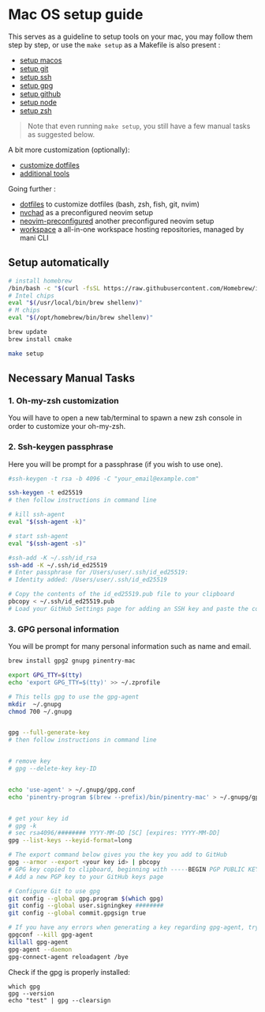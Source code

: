 # Mac OS setup guide

This serves as a guideline to setup tools on your mac, you may follow them step by step, or use the `make setup` as a Makefile is also present :

-  [setup macos](docs/setup_macos.md)
-  [setup git](docs/setup_git.md)
-  [setup ssh](docs/setup_ssh.md)
-  [setup gpg](docs/setup_gpg.md)
-  [setup github](docs/setup_github.md)
-  [setup node](docs/setup_node.md)
-  [setup zsh](docs/setup_zsh.md)

> Note that even running `make setup`, you still have a few manual tasks as suggested below.

A bit more customization (optionally):

-  [customize dotfiles](docs/setup_dotfiles.md)
-  [additional tools](docs/additional_tools.md)

Going further :

- [dotfiles](https://github.com/newlight77/dotfiles) to customize dotfiles (bash, zsh, fish, git, nvim)
- [nvchad](https://github.com/newlight77/nvchad) as a preconfigured neovim setup
- [neovim-preconfigured](https://github.com/newlight77/neovim-preconfigured) another preconfigured neovim setup
- [workspace](https://github.com/newlight77/workspace) a all-in-one workspace hosting repositories, managed by mani CLI

## Setup automatically

```sh
# install homebrew
/bin/bash -c "$(curl -fsSL https://raw.githubusercontent.com/Homebrew/install/master/install.sh)"
# Intel chips
eval "$(/usr/local/bin/brew shellenv)"
# M chips
eval "$(/opt/homebrew/bin/brew shellenv)"

brew update
brew install cmake
```

```sh
make setup
```

## Necessary Manual Tasks

### 1. Oh-my-zsh customization

You will have to open a new tab/terminal to spawn a new zsh console in order to customize your oh-my-zsh.

### 2. Ssh-keygen passphrase

Here you will be prompt for a passphrase (if you wish to use one).

```sh
#ssh-keygen -t rsa -b 4096 -C "your_email@example.com"

ssh-keygen -t ed25519
# then follow instructions in command line

# kill ssh-agent
eval "$(ssh-agent -k)"

# start ssh-agent
eval "$(ssh-agent -s)"

#ssh-add -K ~/.ssh/id_rsa
ssh-add -K ~/.ssh/id_ed25519
# Enter passphrase for /Users/user/.ssh/id_ed25519:
# Identity added: /Users/user/.ssh/id_ed25519 

# Copy the contents of the id_ed25519.pub file to your clipboard
pbcopy < ~/.ssh/id_ed25519.pub
# Load your GitHub Settings page for adding an SSH key and paste the contents of your clipboard
```

### 3. GPG personal information

You will be prompt for many personal information such as name and email.

```sh
brew install gpg2 gnupg pinentry-mac  

export GPG_TTY=$(tty)
echo 'export GPG_TTY=$(tty)' >> ~/.zprofile

# This tells gpg to use the gpg-agent
mkdir  ~/.gnupg
chmod 700 ~/.gnupg


gpg --full-generate-key
# then follow instructions in command line


# remove key
# gpg --delete-key key-ID


echo 'use-agent' > ~/.gnupg/gpg.conf
echo 'pinentry-program $(brew --prefix)/bin/pinentry-mac' > ~/.gnupg/gpg-agent.conf


# get your key id
# gpg -k
# sec rsa4096/######## YYYY-MM-DD [SC] [expires: YYYY-MM-DD]
gpg --list-keys --keyid-format=long

# The export command below gives you the key you add to GitHub
gpg --armor --export <your key id> | pbcopy
# GPG key copied to clipboard, beginning with -----BEGIN PGP PUBLIC KEY BLOCK----- and ending with -----END PGP PUBLIC KEY BLOCK-----
# Add a new PGP key to your GitHub keys page

# Configure Git to use gpg
git config --global gpg.program $(which gpg)
git config --global user.signingkey ########
git config --global commit.gpgsign true

# If you have any errors when generating a key regarding gpg-agent, try the following command to see what error it generates:
gpgconf --kill gpg-agent
killall gpg-agent
gpg-agent --daemon
gpg-connect-agent reloadagent /bye
```

Check if the gpg is properly installed:

```
which gpg
gpg --version
echo "test" | gpg --clearsign
```
